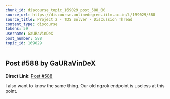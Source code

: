 ```yaml
---
chunk_id: discourse_topic_169029_post_588_00
source_url: https://discourse.onlinedegree.iitm.ac.in/t/169029/588
source_title: Project 2 - TDS Solver - Discussion Thread
content_type: discourse
tokens: 59
username: GaURaVinDeX
post_number: 588
topic_id: 169029
---
```


## Post #588 by GaURaVinDeX

**Direct Link**: [Post #588](https://discourse.onlinedegree.iitm.ac.in/t/169029/588)

I also want to know the same thing. Our old ngrok endpoint is useless at this point.
